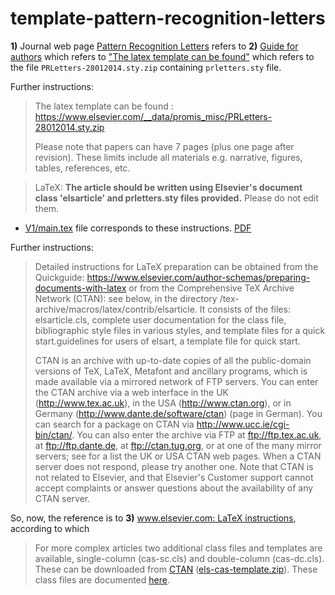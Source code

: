 # template-pattern-recognition-letters



**1)** Journal web page [Pattern Recognition Letters](https://www.sciencedirect.com/journal/pattern-recognition-letters) refers to **2)** [Guide for authors](https://www.elsevier.com/journals/pattern-recognition-letters/0167-8655/guide-for-authors) which refers to ["The latex template can be found"](https://www.elsevier.com/__data/promis_misc/PRLetters-28012014.sty.zip) which refers to the file `PRLetters-28012014.sty.zip` containing `prletters.sty` file.

Further instructions:

> The latex template can be found : https://www.elsevier.com/__data/promis_misc/PRLetters-28012014.sty.zip 
>
> Please note that papers can have 7 pages (plus one page after revision).
> These limits include all materials e.g. narrative, figures, tables,
> references, etc.

> LaTeX: **The article should be written using Elsevier's document class 'elsarticle' and prletters.sty files provided.** Please do not edit them.

- [V1/main.tex](V1/main.tex) file corresponds to these instructions. [PDF](./V1/main.pdf)

Further instructions:

> Detailed instructions for LaTeX preparation can be obtained from the
> Quickguide:
> https://www.elsevier.com/author-schemas/preparing-documents-with-latex or
> from the Comprehensive TeX Archive Network (CTAN): see below, in the
> directory /tex-archive/macros/latex/contrib/elsarticle. It consists of the
> files: elsarticle.cls, complete user documentation for the class file,
> bibliographic style files in various styles, and template files for a quick
> start.guidelines for users of elsart, a template file for quick start.
> 
> CTAN is an archive with up-to-date copies of all the public-domain versions
> of TeX, LaTeX, Metafont and ancillary programs, which is made available via a
> mirrored network of FTP servers. You can enter the CTAN archive via a web
> interface in the UK (http://www.tex.ac.uk), in the USA (http://www.ctan.org),
> or in Germany (http://www.dante.de/software/ctan) (page in German). You can
> search for a package on CTAN via http://www.ucc.ie/cgi-bin/ctan/. You can
> also enter the archive via FTP at ftp://ftp.tex.ac.uk, at ftp://ftp.dante.de,
> at ftp://ctan.tug.org, or at one of the many mirror servers; see for a list
> the UK or USA CTAN web pages. When a CTAN server does not respond, please try
> another one. Note that CTAN is not related to Elsevier, and that Elsevier's
> Customer support cannot accept complaints or answer questions about the
> availability of any CTAN server. 


So, now, the reference is to **3)** [www.elsevier.com: LaTeX instructions](https://www.elsevier.com/author-schemas/preparing-documents-with-latex),  according to which 

> For more complex articles two additional class files and templates are available, single-column (cas-sc.cls) and double-column (cas-dc.cls). 
> These can be downloaded from [CTAN](https://www.ctan.org/pkg/els-cas-templates/) ([els-cas-template.zip](https://mirrors.ctan.org/macros/latex/contrib/els-cas-templates.zip)). These class files are documented [here](https://support.stmdocs.in/wiki/index.php?title=Elsarticle.cls).
